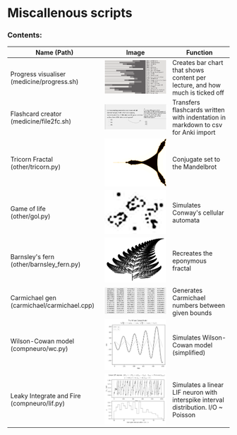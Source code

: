 # Miscallenous scripts

### Contents:
| Name (Path)                       | Image                                | Function                                |
| --------------------------------- | ------------------------------------ | --------------------------------------- |
| Progress visualiser (medicine/progress.sh) | ![](plots/progress.png) | Creates bar chart that shows content per lecture, and how much is ticked off |
| Flashcard creator (medicine/file2fc.sh) | ![](plots/fc.png) | Transfers flashcards written with indentation in markdown to csv for Anki import |
| Tricorn Fractal <br> (other/tricorn.py)   | ![](plots/tricorn.png)               | Conjugate set to the Mandelbrot        |
| Game of life <br> (other/gol.py)          | ![](plots/gol.png)                   | Simulates Conway's cellular automata    |
| Barnsley's fern <br> (other/barnsley_fern.py) | ![](plots/barnsley.jpg)              | Recreates the eponymous fractal        |
| Carmichael gen <br> (carmichael/carmichael.cpp) | ![](plots/carmichael3.png)           | Generates Carmichael numbers between given bounds |
| Wilson-Cowan model <br> (compneuro/wc.py)   | ![](plots/wc.png)                    | Simulates Wilson-Cowan model (simplified) |
| Leaky Integrate and Fire <br> (compneuro/lif.py) | ![](plots/lif.png)                   | Simulates a linear LIF neuron with interspike interval distribution. I/O ~ Poisson |
